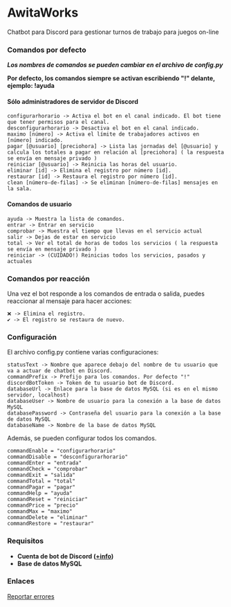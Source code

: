 # AwitaWorks
Chatbot para Discord para gestionar turnos de trabajo para juegos on-line

### Comandos por defecto

***Los nombres de comandos se pueden cambiar en el archivo de config.py***

**Por defecto, los comandos siempre se activan escribiendo "!" delante, ejemplo: !ayuda**

#### Sólo administradores de servidor de Discord
```
configurarhorario -> Activa el bot en el canal indicado. El bot tiene que tener permisos para el canal.
desconfigurarhorario -> Desactiva el bot en el canal indicado.
maximo [número] -> Activa el límite de trabajadores activos en [número] indicado.
pagar [@usuario] [preciohora] -> Lista las jornadas del [@usuario] y calcula los totales a pagar en relación al [preciohora] ( la respuesta se envía en mensaje privado ) 
reiniciar [@usuario] -> Reinicia las horas del usuario.
eliminar [id] -> Elimina el registro por número [id].
restaurar [id] -> Restaura el registro por número [id].
clean [número-de-filas] -> Se eliminan [número-de-filas] mensajes en la sala.
```
#### Comandos de usuario
```
ayuda -> Muestra la lista de comandos.
entrar -> Entrar en servicio
comprobar -> Muestra el tiempo que llevas en el servicio actual
salir -> Dejas de estar en servicio
total -> Ver el total de horas de todos los servicios ( la respuesta se envía en mensaje privado )
reiniciar -> (CUIDADO!) Reinicias todos los servicios, pasados y actuales
```
### Comandos por reacción
Una vez el bot responde a los comandos de entrada o salida, puedes reaccionar al mensaje para hacer acciones:
```
❌ -> Elimina el registro.
✔ -> El registro se restaura de nuevo.
```

### Configuración
El archivo config.py contiene varias configuraciones:
```
statusText -> Nombre que aparece debajo del nombre de tu usuario que va a actuar de chatbot en Discord.
commandPrefix -> Prefijo para los comandos. Por defecto "!"
discordBotToken -> Token de tu usuario bot de Discord.
databaseUrl -> Enlace para la base de datos MySQL (si es en el mismo servidor, localhost)
databaseUser -> Nombre de usuario para la conexión a la base de datos MySQL
databasePassword -> Contraseña del usuario para la conexión a la base de datos MySQL
databaseName -> Nombre de la base de datos MySQL
```

Además, se pueden configurar todos los comandos.
```
commandEnable = "configurarhorario"
commandDisable = "desconfigurarhorario"
commandEnter = "entrada"
commandCheck = "comprobar"
commandExit = "salida"
commandTotal = "total"
commandPagar = "pagar"
commandHelp = "ayuda"
commandReset = "reiniciar"
commandPrice = "precio"
commandMax = "maximo"
commandDelete = "eliminar"
commandRestore = "restaurar"
```

### Requisitos
- **Cuenta de bot de Discord ([+info](https://github.com/reactiflux/discord-irc/wiki/Creating-a-discord-bot-&-getting-a-token))**
- **Base de datos MySQL**

### Enlaces
[Reportar errores](https://github.com/merksk8/AwitaWorks/issues)
